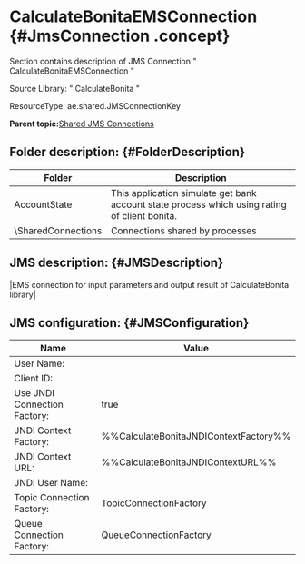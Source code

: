 # CalculateBonitaEMSConnection {#JmsConnection .concept}

Section contains description of JMS Connection " CalculateBonitaEMSConnection "

Source Library: " CalculateBonita "

ResourceType: ae.shared.JMSConnectionKey

**Parent topic:**[Shared JMS Connections](../../../../../../modules/demo_Enterprise/dita/projects/AccountState/common/sharedjmscon.md)

## Folder description: {#FolderDescription}

|Folder|Description|
|------|-----------|
|AccountState|This application simulate get bank account state process which using rating of client bonita.|
|\\SharedConnections|Connections shared by processes|

## JMS description: {#JMSDescription}

|EMS connection for input parameters and output result of CalculateBonita library|

## JMS configuration: {#JMSConfiguration}

|Name|Value|
|----|-----|
|User Name:| |
|Client ID:| |
|Use JNDI Connection Factory:|true|
|JNDI Context Factory:|%%CalculateBonitaJNDIContextFactory%%|
|JNDI Context URL:|%%CalculateBonitaJNDIContextURL%%|
|JNDI User Name:| |
|Topic Connection Factory:|TopicConnectionFactory|
|Queue Connection Factory:|QueueConnectionFactory|

